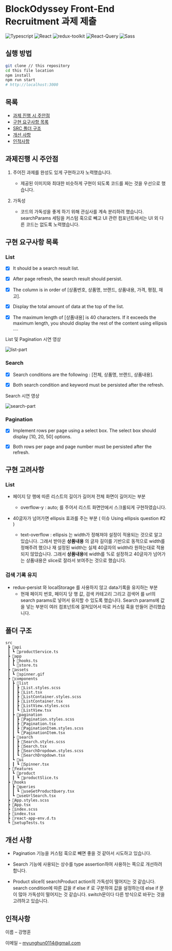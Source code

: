 # BlockOdyssey Front-End Recruitment 과제 제출 

<p>
<img alt="Typescript" src="https://img.shields.io/badge/Typescript-v4.9.4-3178C6?style=plastic&logoColor=white%22/%3E"/>
<img alt="React" src="https://img.shields.io/badge/React-v18.2.0-61DAFB?style=plastic&logo=react&logoColor=white"/>
<img alt="redux-toolkit" src="https://img.shields.io/badge/React redux-v8.0.5-764ABC?style=plastic&logo=redux&logoColor=white"/>
<img alt="React-Query" src="https://img.shields.io/badge/React Query-v4.22.4-FF4154?style=plastic&logo=reactquery&logoColor=white"/>
<img alt="Sass" src="https://img.shields.io/badge/Sass-v1.57.1-CC6699?style=plastic&logo=sass&logoColor=white"/>

</p>

## 실행 방법

```sh
git clone // this repository
cd this file location
npm install 
npm run start
# http://localhost:3000
```

## 목록

- [과제 진행 시 주안점](#과제진행-시-주안점)<br/>
- [구현 요구사항 목록](#구현-요구사항-목록)<br/>
- [SRC 폴더 구조](#폴더-구조)<br/>
- [개선 사항](#개선-사항)<br/>
- [인적사항](#인적사항)<br/>



## 과제진행 시 주안점 


1. 주어진 과제를 완성도 있게 구현하고자 노력했습니다. 
   - 제공된 이미지와 최대한 비슷하게 구현이 되도록 코드를 짜는 것을 우선으로 했습니다. 
   
2. 가독성
   - 코드의 가독성을 좋게 하기 위해 관심사를 계속 분리하려 했습니다.  searchParams 세팅을 커스텀 훅으로 빼고 UI 관련 컴포넌트에서는 UI 외 다른 코드는 없도록 노력했습니다.  



## 구현 요구사항 목록

### List


- [x] It should be a search result list.
- [x] After page refresh, the search result should persist.
- [x] The column is in order of [상품번호, 상품명, 브랜드, 상품내용, 가격, 평점, 재고].
- [x] Display the total amount of data at the top of the list.
- [x] The maximum length of [상품내용] is 40 characters. If it exceeds the maximum length, you should display the rest of the content using ellipsis ....


List 및 Pagination 시연 영상

![list-part](https://user-images.githubusercontent.com/79836148/216230784-07184d76-ed02-4add-a464-9bc91f068936.gif)


 ### Search


- [x] Search conditions are the following : [전체, 상품명, 브랜드, 상품내용].
- [x] Both search condition and keyword must be persisted after the refresh.


Search 시연 영상

![search-part](https://user-images.githubusercontent.com/79836148/216230884-9b4e3289-ab10-4d35-8926-5cd71cf45aa3.gif)


 ### Pagination


- [x] Implement rows per page using a select box. The select box should display [10, 20, 50] options.
- [x] Both rows per page and page number must be persisted after the refresh.


## 구현 고려사항


### List

* 페이지 당 행에 따른 리스트의 길이가 길어져 전체 화면이 길어지는 부분

  - overflow-y : auto; 를 주어서 리스트 화면안에서 스크롤되게 구현하였습니다.
  
* 40글자가 넘어가면 ellipsis 효과를 주는 부분  ( 이슈 Using ellipsis question #2 )

  - text-overflow : ellipsis 는 width가 정해져야 설정이 적용되는 것으로 알고 있습니다. 그래서 받아온 **상품내용** 의 글자 길이를 기반으로 동적으로 width를 정해주려 했으나 
    재 설정된 width는 실제 40글자의 width라 원하는대로 적용되지 않았습니다. 그래서 **상품내용**에 width를 %로 설정하고 40글자가 넘어가는 상품내용은 slice로 잘라서 보여주는 것으로 했습니다.  

### 검색 기록 유지

*  redux-persist 와 localStorage 를 사용하지 않고 data기록을 유지하는 부분
   - 현재 페이지 번호, 페이지 당 행 값, 검색 카테고리 그리고 검색어 를 url의 search params로 넣어서 유지할 수 있도록 했습니다. 
    Search params에 값을 넣는 부분이 여러 컴포넌트에 걸쳐있어서 따로 커스텀 훅을 만들어 관리했습니다.


## 폴더 구조

```
src
 ┣ 📂api
 ┃ ┗ 📜productService.ts
 ┣ 📂app
 ┃ ┣ 📜hooks.ts
 ┃ ┗ 📜store.ts
 ┣ 📂assets
 ┃ ┗ 📜spinner.gif
 ┣ 📂components
 ┃ ┣ 📂list
 ┃ ┃ ┣ 📜List.styles.scss
 ┃ ┃ ┣ 📜List.tsx
 ┃ ┃ ┣ 📜ListContainer.styles.scss
 ┃ ┃ ┣ 📜ListContainer.tsx
 ┃ ┃ ┣ 📜ListView.styles.scss
 ┃ ┃ ┗ 📜ListView.tsx
 ┃ ┣ 📂pagination
 ┃ ┃ ┣ 📜Pagination.styles.scss
 ┃ ┃ ┣ 📜Pagination.tsx
 ┃ ┃ ┣ 📜PaginationItem.styles.scss
 ┃ ┃ ┗ 📜PaginationItem.tsx
 ┃ ┣ 📂search
 ┃ ┃ ┣ 📜Search.styles.scss
 ┃ ┃ ┣ 📜Search.tsx
 ┃ ┃ ┣ 📜SearchDropdown.styles.scss
 ┃ ┃ ┗ 📜SearchDropdown.tsx
 ┃ ┗ 📂ui
 ┃ ┃ ┗ 📜Spinner.tsx
 ┣ 📂features
 ┃ ┗ 📂product
 ┃ ┃ ┗ 📜productSlice.ts
 ┣ 📂hooks
 ┃ ┣ 📂queries
 ┃ ┃ ┗ 📜useGetProductQuery.tsx
 ┃ ┗ 📜useUrlSearch.tsx
 ┣ 📜App.styles.scss
 ┣ 📜App.tsx
 ┣ 📜index.scss
 ┣ 📜index.tsx
 ┣ 📜react-app-env.d.ts
 ┗ 📜setupTests.ts
```

## 개선 사항


- Pagination 기능을 커스텀 훅으로 빼면 좋을 것 같아서 시도하고 있습니다.

- Search 기능에 사용되는 상수를 type assertion하여 사용하는 쪽으로 개선하려 합니다.

- Product slice의 searchProduct action의 가독성이 떨어지는 것 같습니다. search condition에 따른 값을 if else if 로 구분하여 값을 설정하는데 else if 문이 많아 가독성이 떨어지는 것 같습니다. switch문이다 다른 방식으로 바꾸는 것을 고려하고 있습니다. 


## 인적사항


이름 – 강명훈 

이메일 – myunghun0114@gmail.com

